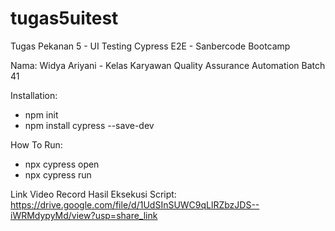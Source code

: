# tugas5uitest
Tugas Pekanan 5 - UI Testing Cypress E2E - Sanbercode Bootcamp

Nama: Widya Ariyani - Kelas Karyawan Quality Assurance Automation Batch 41

Installation:
- npm init
- npm install cypress --save-dev
 
How To Run:
- npx cypress open
- npx cypress run

Link Video Record Hasil Eksekusi Script: https://drive.google.com/file/d/1UdSInSUWC9qLlRZbzJDS--iWRMdypyMd/view?usp=share_link
